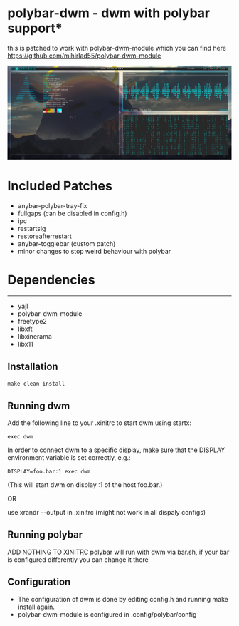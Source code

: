# polybar-dwm - dwm with polybar support*
 this is patched to work with polybar-dwm-module which you can find here
 https://github.com/mihirlad55/polybar-dwm-module

![screenshot](https://github.com/KawaiiKraken/polybar-dwm/blob/master/myconfig.png "My Config")

# Included Patches
- anybar-polybar-tray-fix
- fullgaps (can be disabled in config.h)
- ipc
- restartsig
- restoreafterrestart
- anybar-togglebar (custom patch)
- minor changes to stop weird behaviour with polybar

# Dependencies
------------
- yajl
- polybar-dwm-module
- freetype2
- libxft
- libxinerama
- libx11

Installation
------------

    make clean install


Running dwm
-----------
Add the following line to your .xinitrc to start dwm using startx:

    exec dwm

In order to connect dwm to a specific display, make sure that
the DISPLAY environment variable is set correctly, e.g.:

    DISPLAY=foo.bar:1 exec dwm

(This will start dwm on display :1 of the host foo.bar.)

OR

use xrandr --output in .xinitrc (might not work in all dispaly configs)


Running polybar
-----------
ADD NOTHING TO XINITRC
polybar will run with dwm via bar.sh, if your bar is configured differently you can change it there



Configuration
-------------
- The configuration of dwm is done by editing config.h and running make install again.
- polybar-dwm-module is configured in .config/polybar/config
